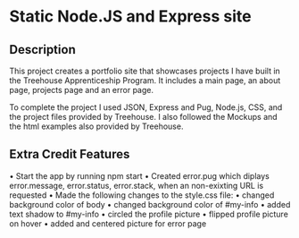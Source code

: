 # Static Node.JS and Express site

## Description
This project creates a portfolio site that showcases projects I have built in the Treehouse Apprenticeship Program. It includes a main page, an about page, projects page and an error page.

To complete the project I used JSON, Express and Pug, Node.js, CSS, and the project files provided by Treehouse. I also followed the Mockups and the html examples also provided by Treehouse.

## Extra Credit Features
• Start the app by running npm start
• Created error.pug which diplays error.message, error.status, error.stack, when an non-exixting URL is requested
• Made the following changes to the style.css file:
    • changed background color of body
    • changed background color of #my-info
    • added text shadow to #my-info
    • circled the profile picture
    • flipped profile picture on hover
    • added and centered picture for error page
